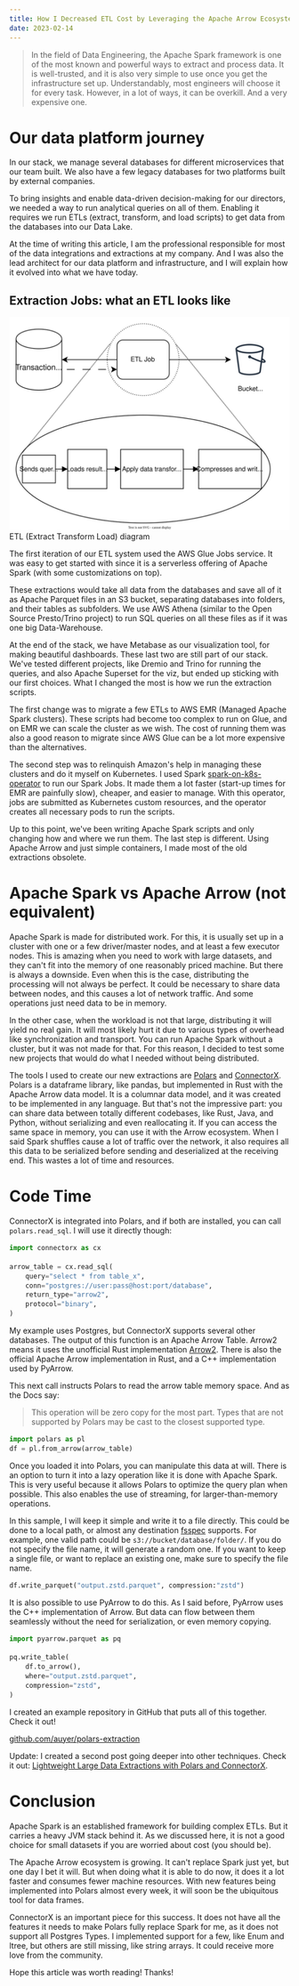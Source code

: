 ```yaml
---
title: How I Decreased ETL Cost by Leveraging the Apache Arrow Ecosystem
date: 2023-02-14
---
```


> In the field of Data Engineering, the Apache Spark framework is one of the most known and powerful ways to extract and process data.
> It is well-trusted, and it is also very simple to use once you get the infrastructure set up.
> Understandably, most engineers will choose it for every task.
> However, in a lot of ways, it can be overkill. And a very expensive one.

# Our data platform journey

In our stack, we manage several databases for different microservices that our team built.
We also have a few legacy databases for two platforms built by external companies.

To bring insights and enable data-driven decision-making for our directors, we needed a way to run analytical queries on all of them.
Enabling it requires we run ETLs (extract, transform, and load scripts) to get data from the databases into our Data Lake.

At the time of writing this article, I am the professional responsible for most of the data integrations and extractions at my company.
And I was also the lead architect for our data platform and infrastructure, and I will explain how it evolved into what we have today.

## Extraction Jobs: what an ETL looks like

![ETL (Extract Transform Load) diagram](./ETL_diagram.svg)
ETL (Extract Transform Load) diagram

The first iteration of our ETL system used the AWS Glue Jobs service.
It was easy to get started with since it is a serverless offering of Apache Spark (with some customizations on top).

These extractions would take all data from the databases and save all of it as Apache Parquet files in an S3 bucket, separating databases into folders, and their tables as subfolders.
We use AWS Athena (similar to the Open Source Presto/Trino project) to run SQL queries on all these files as if it was one big Data-Warehouse.

At the end of the stack, we have Metabase as our visualization tool, for making beautiful dashboards.
These last two are still part of our stack. We've tested different projects, like Dremio and Trino for running the queries, and also Apache Superset for the viz, but ended up sticking with our first choices.
What I changed the most is how we run the extraction scripts.

The first change was to migrate a few ETLs to AWS EMR (Managed Apache Spark clusters).
These scripts had become too complex to run on Glue, and on EMR we can scale the cluster as we wish.
The cost of running them was also a good reason to migrate since AWS Glue can be a lot more expensive than the alternatives.

The second step was to relinquish Amazon's help in managing these clusters and do it myself on Kubernetes.
I used Spark [spark-on-k8s-operator](https://github.com/GoogleCloudPlatform/spark-on-k8s-operator) to run our Spark Jobs.
It made them a lot faster (start-up times for EMR are painfully slow), cheaper, and easier to manage.
With this operator, jobs are submitted as Kubernetes custom resources, and the operator creates all necessary pods to run the scripts.

Up to this point, we've been writing Apache Spark scripts and only changing how and where we run them. The last step is different.
Using Apache Arrow and just simple containers, I made most of the old extractions obsolete.

# Apache Spark vs Apache Arrow (not equivalent)

Apache Spark is made for distributed work.
For this, it is usually set up in a cluster with one or a few driver/master nodes, and at least a few executor nodes.
This is amazing when you need to work with large datasets, and they can't fit into the memory of one reasonably priced machine.
But there is always a downside. Even when this is the case, distributing the processing will not always be perfect.
It could be necessary to share data between nodes, and this causes a lot of network traffic.
And some operations just need data to be in memory.

In the other case, when the workload is not that large, distributing it will yield no real gain.
It will most likely hurt it due to various types of overhead like synchronization and transport.
You can run Apache Spark without a cluster, but it was not made for that.
For this reason, I decided to test some new projects that would do what I needed without being distributed.

The tools I used to create our new extractions are [Polars](https://www.pola.rs/) and [ConnectorX](https://github.com/sfu-db/connector-x).
Polars is a dataframe library, like pandas, but implemented in Rust with the Apache Arrow data model.
It is a columnar data model, and it was created to be implemented in any language.
But that's not the impressive part: you can share data between totally different codebases, like Rust, Java, and Python, without serializing and even reallocating it.
If you can access the same space in memory, you can use it with the Arrow ecosystem.
When I said Spark shuffles cause a lot of traffic over the network, it also requires all this data to be serialized before sending and deserialized at the receiving end.
This wastes a lot of time and resources.

# Code Time

ConnectorX is integrated into Polars, and if both are installed, you can call `polars.read_sql`.
I will use it directly though:

```python
import connectorx as cx

arrow_table = cx.read_sql(
    query="select * from table_x",
    conn="postgres://user:pass@host:port/database",
    return_type="arrow2",
    protocol="binary",
)

```

My example uses Postgres, but ConnectorX supports several other databases.
The output of this function is an Apache Arrow Table.
Arrow2 means it uses the unofficial Rust implementation [Arrow2](https://github.com/jorgecarleitao/arrow2).
There is also the official Apache Arrow implementation in Rust, and a C++ implementation used by PyArrow.

This next call instructs Polars to read the arrow table memory space. And as the Docs say:

> This operation will be zero copy for the most part.
> Types that are not supported by Polars may be cast to the closest supported type.

```python
import polars as pl
df = pl.from_arrow(arrow_table)
```

Once you loaded it into Polars, you can manipulate this data at will.
There is an option to turn it into a lazy operation like it is done with Apache Spark.
This is very useful because it allows Polars to optimize the query plan when possible.
This also enables the use of streaming, for larger-than-memory operations.

In this sample, I will keep it simple and write it to a file directly.
This could be done to a local path, or almost any destination [fsspec](https://filesystem-spec.readthedocs.io/en/latest/) supports.
For example, one valid path could be `s3://bucket/database/folder/`.
If you do not specify the file name, it will generate a random one. If you want to keep a single file, or want to replace an existing one, make sure to specify the file name.

```python
df.write_parquet("output.zstd.parquet", compression:"zstd")
```

It is also possible to use PyArrow to do this.
As I said before, PyArrow uses the C++ implementation of Arrow.
But data can flow between them seamlessly without the need for serialization, or even memory copying.

```python
import pyarrow.parquet as pq

pq.write_table(
    df.to_arrow(),
    where="output.zstd.parquet",
    compression="zstd",
)
```

I created an example repository in GitHub that puts all of this together. Check it out!

[github.com/auyer/polars-extraction](https://github.com/auyer/polars-extraction)

Update: I created a second post going deeper into other techniques. Check it out: [Lightweight Large Data Extractions with Polars and ConnectorX](https://rcpassos.me/post/lightweight-large-etls-with-polars-connectorx).

# Conclusion

Apache Spark is an established framework for building complex ETLs.
But it carries a heavy JVM stack behind it.
As we discussed here, it is not a good choice for small datasets if you are worried about cost (you should be).

The Apache Arrow ecosystem is growing.
It can't replace Spark just yet, but one day I bet it will.
But when doing what it is able to do now, it does it a lot faster and consumes fewer machine resources.
With new features being implemented into Polars almost every week, it will soon be the ubiquitous tool for data frames.

ConnectorX is an important piece for this success. It does not have all the features it needs to make Polars fully replace Spark for me, as it does not support all Postgres Types.
I implemented support for a few, like Enum and ltree, but others are still missing, like string arrays. It could receive more love from the community.

Hope this article was worth reading! Thanks!
